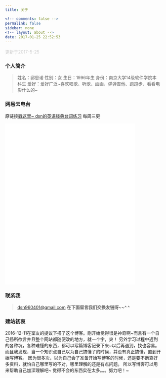 ```yaml
---
title: 关于

<!-- comments: false -->
permalink: false
sidebar: none
<!-- layout: about -->
date: 2017-01-25 22:52:53
---
```

  <div style="text-align:left;color: #ccc;font-size:14px;">更新于2017-5-25</div>

### 个人简介
> 姓名：邸思诺
> 性别：女
> 生日：1996年生
> 身份：南京大学14级软件学院本科生
> 爱好：爱好广泛~喜欢唱歌、听歌、画画、弹弹吉他、跑跑步、看看电影什么的~


### 网易云电台
原链接[戳这里~ dsn的英语经典台词练习](https://music.163.com/#/djradio?id=526854581)
每周三更
<iframe frameborder="no" border="0" marginwidth="0" marginheight="0" width=420 height=520 src="//music.163.com/outchain/player?type=4&id=526854581&auto=0&height=430"></iframe>


### 联系我
> <span class="fa fa-envelope"></span>  dsn960401@gmail.com
**在下面留言我们交换友链呀~~^ ^**

### 建站初衷
2016-12-11在室友的提议下搭了这个博客。刚开始觉得很是神奇啊~而且有一个自己畅所欲言并且整个网站都随便改的地方，就一个字，爽！
另外学习过程中遇到的各种坑，各种难懂的东西，都可以写篇博客记录下来~以后再遇到，找也容易。
而且我发现，当一个知识点自己以为自己搞懂了的时候，并没有真正搞懂，直到开始写博客。
因为很多次，以为自己会了准备开始写博客的时候，还是要不断查好多资料，就怕自己哪里写的不对，哪里理解的还是有点问题。
所以写博客可以用来帮助自己加深理解吧~
觉得不会的东西实在太多。。。努力吧！~
